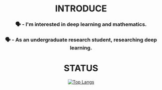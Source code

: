 <div align="center">

  <h1>INTRODUCE</h1>
  <h3>🗣️ - I'm interested in deep learning and mathematics.</h3>
  <h3>🗣️ - As an undergraduate research student, researching deep learning.</h3>
  <h1>STATUS</h1>
  
  [![Top Langs](https://github-readme-stats.vercel.app/api/top-langs/?username=kmmugyum&layout=compact)](https://github.com/kmmugyum/github-readme-stats)
  
</div>
